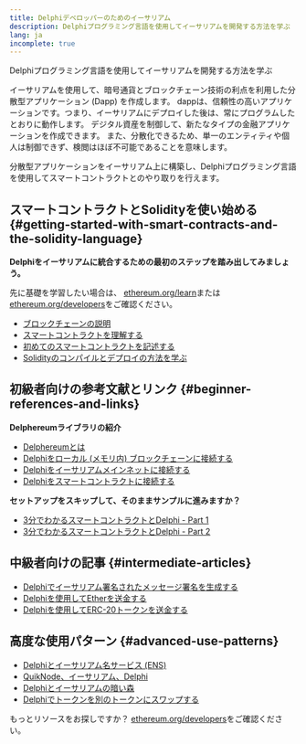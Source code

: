```yaml
---
title: Delphiデベロッパーのためのイーサリアム
description: Delphiプログラミング言語を使用してイーサリアムを開発する方法を学ぶ
lang: ja
incomplete: true
---
```


<FeaturedText>

Delphiプログラミング言語を使用してイーサリアムを開発する方法を学ぶ

</FeaturedText>

イーサリアムを使用して、暗号通貨とブロックチェーン技術の利点を利用した分散型アプリケーション (Dapp) を作成します。 dappは、信頼性の高いアプリケーションです。つまり、イーサリアムにデプロイした後は、常にプログラムしたとおりに動作します。 デジタル資産を制御して、新たなタイプの金融アプリケーションを作成できます。 また、分散化できるため、単一のエンティティや個人は制御できず、検閲はほぼ不可能であることを意味します。

分散型アプリケーションをイーサリアム上に構築し、Delphiプログラミング言語を使用してスマートコントラクトとのやり取りを行えます。

## スマートコントラクトとSolidityを使い始める {#getting-started-with-smart-contracts-and-the-solidity-language}

**Delphiをイーサリアムに統合するための最初のステップを踏み出してみましょう。**

先に基礎を学習したい場合は、 [ethereum.org/learn](/learn/)または[ethereum.org/developers](/developers/)をご確認ください。

- [ブロックチェーンの説明](https://kauri.io/article/d55684513211466da7f8cc03987607d5/blockchain-explained)
- [スマートコントラクトを理解する](https://kauri.io/article/e4f66c6079e74a4a9b532148d3158188/ethereum-101-part-5-the-smart-contract)
- [初めてのスマートコントラクトを記述する](https://kauri.io/article/124b7db1d0cf4f47b414f8b13c9d66e2/remix-ide-your-first-smart-contract)
- [Solidityのコンパイルとデプロイの方法を学ぶ](https://kauri.io/article/973c5f54c4434bb1b0160cff8c695369/understanding-smart-contract-compilation-and-deployment)

## 初級者向けの参考文献とリンク {#beginner-references-and-links}

**Delphereumライブラリの紹介**

- [Delphereumとは](https://github.com/svanas/delphereum/blob/master/README.md)
- [Delphiをローカル (メモリ内) ブロックチェーンに接続する](https://medium.com/@svanas/connecting-delphi-to-a-local-in-memory-blockchain-9a1512d6c5b0)
- [Delphiをイーサリアムメインネットに接続する](https://medium.com/@svanas/connecting-delphi-to-the-ethereum-main-net-5faf1feffd83)
- [Delphiをスマートコントラクトに接続する](https://medium.com/@svanas/connecting-delphi-to-smart-contracts-3146b12803a1)

**セットアップをスキップして、そのままサンプルに進みますか？**

- [3分でわかるスマートコントラクトとDelphi - Part 1](https://medium.com/@svanas/a-3-minute-smart-contract-and-delphi-61d998571d)
- [3分でわかるスマートコントラクトとDelphi - Part 2](https://medium.com/@svanas/a-3-minute-smart-contract-and-delphi-part-2-446925faa47b)

## 中級者向けの記事 {#intermediate-articles}

- [Delphiでイーサリアム署名されたメッセージ署名を生成する](https://medium.com/@svanas/generating-an-ethereum-signed-message-signature-in-delphi-75661ce5031b)
- [Delphiを使用してEtherを送金する](https://medium.com/@svanas/transferring-ether-with-delphi-b5f24b1a98a4)
- [Delphiを使用してERC-20トークンを送金する](https://medium.com/@svanas/transferring-erc-20-tokens-with-delphi-bb44c05b295d)

## 高度な使用パターン {#advanced-use-patterns}

- [Delphiとイーサリアム名サービス (ENS)](https://medium.com/@svanas/delphi-and-ethereum-name-service-ens-4443cd278af7)
- [QuikNode、イーサリアム、Delphi](https://medium.com/@svanas/quiknode-ethereum-and-delphi-f7bfc9671c23)
- [Delphiとイーサリアムの暗い森](https://svanas.medium.com/delphi-and-the-ethereum-dark-forest-5b430da3ad93)
- [Delphiでトークンを別のトークンにスワップする](https://svanas.medium.com/swap-one-token-for-another-in-delphi-bcb999c47f7)

もっとリソースをお探しですか？ [ethereum.org/developers](/developers/)をご確認ください。
